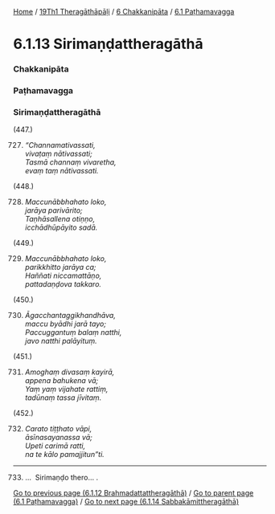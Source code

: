 
[Home](/) / [19Th1 Theragāthāpāḷi](../../../19Th1.md) / [6 Chakkanipāta](../../6.md) / [6.1 Paṭhamavagga](../6.1.md)

# 6.1.13 Sirimaṇḍattheragāthā

### Chakkanipāta

### Paṭhamavagga

### Sirimaṇḍattheragāthā

(447.)

727. _“Channamativassati,_  
_vivaṭaṃ nātivassati;_  
_Tasmā channaṃ vivaretha,_  
_evaṃ taṃ nātivassati._  


(448.)

728. _Maccunābbhahato loko,_  
_jarāya parivārito;_  
_Taṇhāsallena otiṇṇo,_  
_icchādhūpāyito sadā._  


(449.)

729. _Maccunābbhahato loko,_  
_parikkhitto jarāya ca;_  
_Haññati niccamattāṇo,_  
_pattadaṇḍova takkaro._  


(450.)

730. _Āgacchantaggikhandhāva,_  
_maccu byādhi jarā tayo;_  
_Paccuggantuṃ balaṃ natthi,_  
_javo natthi palāyituṃ._  


(451.)

731. _Amoghaṃ divasaṃ kayirā,_  
_appena bahukena vā;_  
_Yaṃ yaṃ vijahate rattiṃ,_  
_tadūnaṃ tassa jīvitaṃ._  


(452.)

732. _Carato tiṭṭhato vāpi,_  
_āsīnasayanassa vā;_  
_Upeti carimā ratti,_  
_na te kālo pamajjitun”ti._  


---

733. …  Sirimaṇḍo thero… .



[Go to previous page (6.1.12 Brahmadattattheragāthā)](6.1.12.md) / [Go to parent page (6.1 Paṭhamavagga)](../6.1.md) / [Go to next page (6.1.14 Sabbakāmittheragāthā)](6.1.14.md)


